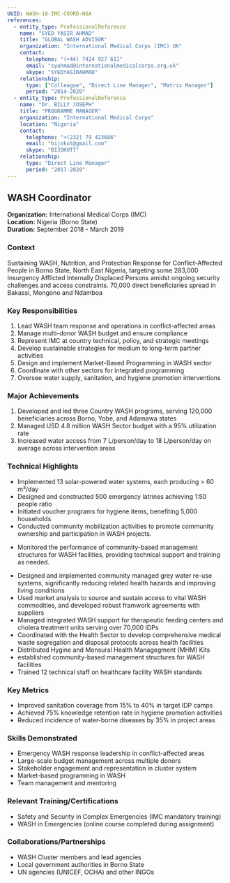 ```yaml
---
UUID: WASH-18-IMC-COORD-NGA
references:
  - entity_type: ProfessionalReference
    name: "SYED YASIR AHMAD"
    title: "GLOBAL WASH ADVISOR"
    organization: "International Medical Corps (IMC) UK"
    contact:
      telephone: "(+44) 7424 927 611"
      email: "syahmad@internationalmedicalcorps.org.uk"
      skype: "SYEDYASIRAHMAD"
    relationship:
      type: ["Colleague", "Direct Line Manager", "Matrix Manager"]
      period: "2014-2020"
  - entity_type: ProfessionalReference
    name: "Dr. BILLY JOSEPH"
    title: "PROGRAMME MANAGER"
    organization: "International Medical Corps"
    location: "Nigeria"
    contact:
      telephone: "+(232) 79 423686"
      email: "bijokut@gmail.com"
      skype: "BIJOKUT7"
    relationship:
      type: "Direct Line Manager"
      period: "2017-2020"
---
```


## WASH Coordinator

**Organization:** International Medical Corps (IMC)  
**Location:** Nigeria (Borno State)  
**Duration:** September 2018 - March 2019

### Context
Sustaining WASH, Nutrition, and Protection Response for Conflict-Affected People in Borno State, North East Nigeria, targeting some 283,000 Insurgency Afflicted Internally Displaced Persons amidst ongoing security challenges and access constraints. 70,000 direct beneficiaries spread in Bakassi, Mongono and Ndamboa

### Key Responsibilities
1. Lead WASH team response and operations in conflict-affected areas
2. Manage multi-donor WASH budget and ensure compliance
3. Represent IMC at country technical, policy, and strategic meetings
4. Develop sustainable strategies for medium to long-term partner activities
5. Design and implement Market-Based Programming in WASH sector
6. Coordinate with other sectors for integrated programming
7. Oversee water supply, sanitation, and hygiene promotion interventions

### Major Achievements
1. Developed and led three Country WASH programs, serving 120,000 beneficiaries across Borno, Yobe, and Adamawa states
2. Managed USD 4.8 million WASH Sector budget with a 95% utilization rate
3. Increased water access from 7 L/person/day to 18 L/person/day on average across intervention areas

### Technical Highlights
- Implemented 13 solar-powered water systems, each producing > 60 m³/day
- Designed and constructed 500 emergency latrines achieving 1:50 people ratio
- Initiated voucher programs for hygiene items, benefiting 5,000 households
- Conducted community mobilization activities to promote community ownership and participation in WASH projects.
* Monitored the performance of community-based management structures for WASH facilities, providing technical support and training as needed.
- Designed and implemented community managed grey water re-use systems, significantly reducing related health hazards and improving living conditions
- Used market analysis to source and sustain access to vital WASH commodities, and developed robust framwork agreements with suppliers
- Managed integrated WASH support for therapeutic feeding centers and cholera treatment units serving over 70,000 IDPs  
- Coordinated with the Health Sector to develop comprehensive medical waste segregation and disposal protocols across health facilities 
- Distributed Hygine and Mensural Health Managegment (MHM) Kits 
- established community-based management structures for WASH facilities
- Trained 12 technical staff on healthcare facility WASH standards

### Key Metrics
- Improved sanitation coverage from 15% to 40% in target IDP camps
- Achieved 75% knowledge retention rate in hygiene promotion activities
- Reduced incidence of water-borne diseases by 35% in project areas

### Skills Demonstrated
- Emergency WASH response leadership in conflict-affected areas
- Large-scale budget management across multiple donors
- Stakeholder engagement and representation in cluster system
- Market-based programming in WASH
- Team management and mentoring

### Relevant Training/Certifications
- Safety and Security in Complex Emergencies (IMC mandatory training)
- WASH in Emergencies (online course completed during assignment)

### Collaborations/Partnerships
- WASH Cluster members and lead agencies
- Local government authorities in Borno State
- UN agencies (UNICEF, OCHA) and other INGOs